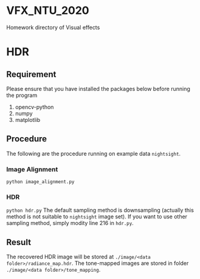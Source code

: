 # VFX_NTU_2020
Homework directory of Visual effects

# HDR
## Requirement
Please ensure that you have installed the packages below before running the program
1. opencv-python
2. numpy
3. matplotlib

## Procedure
The following are the procedure running on example data `nightsight`.
### Image Alignment
`python image_alignment.py`
### HDR
`python hdr.py`
The default sampling method is downsampling (actually this method is not suitable to `nightsight` image set).
If you want to use other sampling method, simply modity line 216 in `hdr.py`.

## Result
The recovered HDR image will be stored at `./image/<data folder>/radiance_map.hdr`.
The tone-mapped images are stored in folder `./image/<data folder>/tone_mapping`.